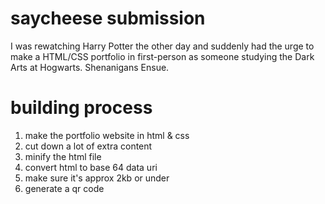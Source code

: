 # saycheese submission

I was rewatching Harry Potter the other day and suddenly had the urge to make a HTML/CSS portfolio in first-person as someone studying the Dark Arts at Hogwarts. Shenanigans Ensue. 
<br>
# building process
1. make the portfolio website in html & css
2. cut down a lot of extra content
3. minify the html file
4. convert html to base 64 data uri
5. make sure it's approx 2kb or under
6. generate a qr code